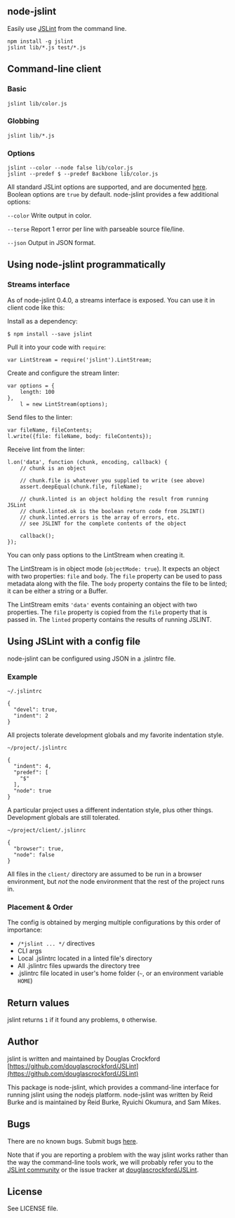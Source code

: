 ## node-jslint

Easily use [JSLint][] from the command line.

    npm install -g jslint
    jslint lib/*.js test/*.js

## Command-line client

### Basic

    jslint lib/color.js

### Globbing

    jslint lib/*.js

### Options

    jslint --color --node false lib/color.js
    jslint --predef $ --predef Backbone lib/color.js

All standard JSLint options are supported, and are documented
[here](http://www.jslint.com/lint.html#options). Boolean options are `true` by
default. node-jslint provides a few additional options:

`--color` Write output in color.

`--terse` Report 1 error per line with parseable source file/line.

`--json` Output in JSON format.

## Using node-jslint programmatically

### Streams interface

As of node-jslint 0.4.0, a streams interface is exposed.  You can use it in
client code like this:

Install as a dependency:

    $ npm install --save jslint

Pull it into your code with `require`:

    var LintStream = require('jslint').LintStream;

Create and configure the stream linter:

    var options = {
        length: 100
    },
        l = new LintStream(options);

Send files to the linter:

    var fileName, fileContents;
    l.write({file: fileName, body: fileContents});

Receive lint from the linter:

    l.on('data', function (chunk, encoding, callback) {
        // chunk is an object

        // chunk.file is whatever you supplied to write (see above)
        assert.deepEqual(chunk.file, fileName);

        // chunk.linted is an object holding the result from running JSLint
        // chunk.linted.ok is the boolean return code from JSLINT()
        // chunk.linted.errors is the array of errors, etc.
        // see JSLINT for the complete contents of the object

        callback();
    });

You can only pass options to the LintStream when creating it.

The LintStream is in object mode (`objectMode: true`).  It expects an object
with two properties: `file` and `body`.  The `file` property can be used to pass
metadata along with the file.  The `body` property contains the file to be
linted; it can be either a string or a Buffer.

The LintStream emits `'data'` events containing an object with two properties.
The `file` property is copied from the `file` property that is passed in.  The
`linted` property contains the results of running JSLINT.

## Using JSLint with a config file

node-jslint can be configured using JSON in a .jslintrc file.

### Example

`~/.jslintrc`

    {
      "devel": true,
      "indent": 2
    }

All projects tolerate development globals and my favorite indentation style.

`~/project/.jslintrc`

    {
      "indent": 4,
      "predef": [
        "$"
      ],
      "node": true
    }

A particular project uses a different indentation style, plus other
things.  Development globals are still tolerated.

`~/project/client/.jslinrc`

    {
      "browser": true,
      "node": false
    }

All files in the `client/` directory are assumed to be run in a browser
environment, but *not* the node environment that the rest of the project runs
in.

### Placement & Order

The config is obtained by merging multiple configurations by this order of
importance:

- `/*jslint ... */` directives
- CLI args
- Local .jslintrc located in a linted file's directory
- All .jslintrc files upwards the directory tree
- .jslintrc file located in user's home folder (`~`, or an environment variable `HOME`)

## Return values

jslint returns `1` if it found any problems, `0` otherwise.

## Author

jslint is written and maintained by Douglas Crockford
[https://github.com/douglascrockford/JSLint](https://github.com/douglascrockford/JSLint)

This package is node-jslint, which provides a command-line interface for running
jslint using the nodejs platform.  node-jslint was written by Reid Burke and is
maintained by Reid Burke, Ryuichi Okumura, and Sam Mikes.

## Bugs

There are no known bugs.  Submit bugs
[here](https://github.com/reid/node-jslint/issues).

Note that if you are reporting a problem with the way jslint works rather than
the way the command-line tools work, we will probably refer you to the
[JSLint community](https://plus.google.com/communities/104441363299760713736) or
the issue tracker at
[douglascrockford/JSLint](https://github.com/douglascrockford/JSLint/issues).

## License

See LICENSE file.

[JSLint]: http://jslint.com/
